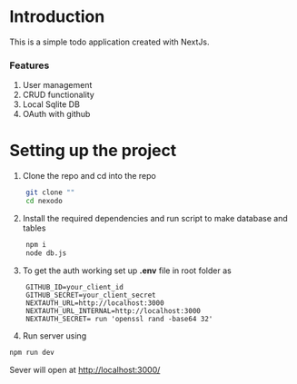 # Introduction

This is a simple todo application created with NextJs.

### Features

1. User management
1. CRUD functionality
1. Local Sqlite DB
1. OAuth with github

# Setting up the project

1. Clone the repo and cd into the repo

```bash
    git clone ""
    cd nexodo
```

2. Install the required dependencies and run script to make database and tables

```bash
    npm i
    node db.js
```

3. To get the auth working set up <strong>.env</strong> file in root folder as

```env
    GITHUB_ID=your_client_id
    GITHUB_SECRET=your_client_secret
    NEXTAUTH_URL=http://localhost:3000
    NEXTAUTH_URL_INTERNAL=http://localhost:3000
    NEXTAUTH_SECRET= run 'openssl rand -base64 32'
```

4. Run server using

```bash
npm run dev
```

Sever will open at [http://localhost:3000/](Localhost:3000)
